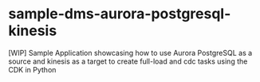 # sample-dms-aurora-postgresql-kinesis
[WIP] Sample Application showcasing how to use Aurora PostgreSQL as a source and kinesis as a target to create full-load and cdc tasks using the CDK in Python
